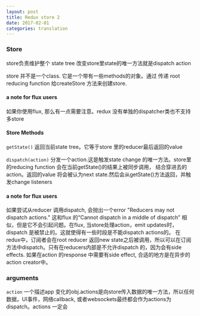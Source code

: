 ```yaml
---
layout: post
title: Redux store 2
date: 2017-02-01
categories: translation
---
```

### Store

store负责维护整个 state tree
改变store里state的唯一方法就是dispatch action

store 并不是一个class. 它是一个带有一些methods的对象。通过 传递 root reducing function 给createStore 方法来创建store.

#### a note for flux users

如果你使用flux, 那么有一点需要注意。redux 没有单独的dispatcher类也不支持多store

#### Store Methods

`getState()`
返回当前state tree。它等于store 里的reducer最后返回的value

`dispatch(action)` 分发一个action.这是触发state change 的唯一方法。store里的reducing function 会在当前getState()的结果上被同步调用， 结合穿进去的action。返回的value 将会被认为next state.然后会从getState()方法返回，并触发change listeners
#### a note for flux users
如果尝试从reducer 调用dispatch, 会抛出一个error "Reducers may not dispatch actions." 这和flux 的“Cannot dispatch in a middle of dispatch” 相似，但是它不会引起问题。在flux, 当store处理action，emit updates时，dispatch 是被禁止的。这就使得有一些时段是不能dispatch actions的。
在redux中，订阅者会在root reducer 返回new state之后被调用，所以可以在订阅方法中dispatch。只有在reducers内部是不允许dispatch 的，因为会有side effects. 如果在action 的response 中需要有side effect, 合适的地方是在异步的action creator中。
### arguments
`action` 一个描述app 变化的obj.actions是向store传入数据的唯一方法，所以任何数据，UI事件，网络callback, 或者websockets最终都会作为actions为dispatch。actions 一定会
